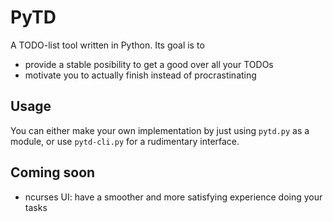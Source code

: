 # PyTD
A TODO-list tool written in Python.
Its goal is to
 - provide a stable posibility to get a good over all your TODOs
 - motivate you to actually finish instead of procrastinating

## Usage
You can either make your own implementation by just using `pytd.py` as a module,
or use `pytd-cli.py` for a rudimentary interface.

## Coming soon
 - ncurses UI: have a smoother and more satisfying experience doing your tasks
